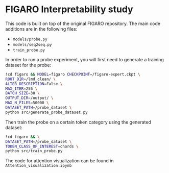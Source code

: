 # FIGARO Interpretability study

This code is built on top of the original FIGARO repository. The main code additions are in the following files:
- `models/probe.py`
- `models/seq2seq.py`
- `train_probe.py`

In order to run a probe experiment, you will first need to generate a training dataset for the probe:

```bash
!cd figaro && MODEL=figaro CHECKPOINT=/figaro-expert.ckpt \
ROOT_DIR=/lmd_clean/ \
ALTER_DESCRIPTION=False \
MAX_ITER=256 \
BATCH_SIZE=30 \
OUTPUT_DIR=/output/ \
MAX_N_FILES=50000 \
DATASET_PATH=/probe_dataset \
python src/generate_probe_dataset.py
```

Then train the probe on a certain token category using the generated dataset:

```bash
!cd figaro && \
DATASET_PATH=/probe_dataset \
TOKEN_CLASS_OF_INTEREST=chords \
python src/train_probe.py
```



The code for attention visualization can be found in `Attention_visualization.ipynb` 
